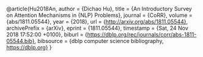 @article{Hu2018An,
  author    = {Dichao Hu},
  title     = {An Introductory Survey on Attention Mechanisms in {NLP} Problems},
  journal   = {CoRR},
  volume    = {abs/1811.05544},
  year      = {2018},
  url       = {http://arxiv.org/abs/1811.05544},
  archivePrefix = {arXiv},
  eprint    = {1811.05544},
  timestamp = {Sat, 24 Nov 2018 17:52:00 +0100},
  biburl    = {https://dblp.org/rec/journals/corr/abs-1811-05544.bib},
  bibsource = {dblp computer science bibliography, https://dblp.org}
}
